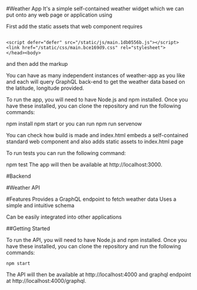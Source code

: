 #Weather App
It's a simple self-contained weather widget which we can put onto any web page or application using

First add the static assets that web component requires
```

<script defer="defer" src="/static/js/main.1db0556b.js"></script>
<link href="/static/css/main.bce169d9.css" rel="stylesheet">
</head><body>
```
and then add the markup
<weather-app latitude="31.5204" longitude="74.3587" city="London"></weather-app>

You can have as many independent instances of weather-app as you like and each will query GraphQL back-end to get the weather data based on the latitude, longitude provided.



To run the app, you will need to have Node.js and npm installed. Once you have these installed, you can clone the repository and run the following commands:

npm install
npm start 
or
you can run 
npm run servenow

You can check how build is made and index.html embeds a self-contained standard web component and also adds static assets to index.html page

To run tests you can run the following command:

npm test
The app will then be available at http://localhost:3000.

#Backend

#Weather API

#Features
Provides a GraphQL endpoint to fetch weather data
Uses a simple and intuitive schema

Can be easily integrated into other applications

##Getting Started

To run the API, you will need to have Node.js and npm installed. Once you have these installed, you can clone the repository and run the following commands:

```npm install
npm start
```
The API will then be available at http://localhost:4000 and graphql endpoint at http://localhost:4000/graphql.
